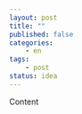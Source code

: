 ```yaml
---
layout: post
title: ""
published: false
categories:
	- en
tags:
	- post
status: idea
---
```

Content